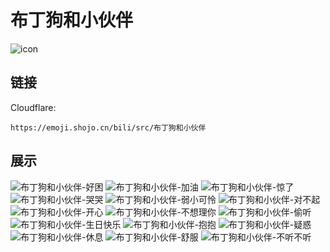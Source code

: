 # 布丁狗和小伙伴
![icon](https://emoji.shojo.cn/bili/src/布丁狗和小伙伴/icon.png)
## 链接
Cloudflare:
```
https://emoji.shojo.cn/bili/src/布丁狗和小伙伴
```
## 展示
![布丁狗和小伙伴-好困](https://emoji.shojo.cn/bili/src/布丁狗和小伙伴/布丁狗和小伙伴-好困.png)
![布丁狗和小伙伴-加油](https://emoji.shojo.cn/bili/src/布丁狗和小伙伴/布丁狗和小伙伴-加油.png)
![布丁狗和小伙伴-惊了](https://emoji.shojo.cn/bili/src/布丁狗和小伙伴/布丁狗和小伙伴-惊了.png)
![布丁狗和小伙伴-哭哭](https://emoji.shojo.cn/bili/src/布丁狗和小伙伴/布丁狗和小伙伴-哭哭.png)
![布丁狗和小伙伴-弱小可怜](https://emoji.shojo.cn/bili/src/布丁狗和小伙伴/布丁狗和小伙伴-弱小可怜.png)
![布丁狗和小伙伴-对不起](https://emoji.shojo.cn/bili/src/布丁狗和小伙伴/布丁狗和小伙伴-对不起.png)
![布丁狗和小伙伴-开心](https://emoji.shojo.cn/bili/src/布丁狗和小伙伴/布丁狗和小伙伴-开心.png)
![布丁狗和小伙伴-不想理你](https://emoji.shojo.cn/bili/src/布丁狗和小伙伴/布丁狗和小伙伴-不想理你.png)
![布丁狗和小伙伴-偷听](https://emoji.shojo.cn/bili/src/布丁狗和小伙伴/布丁狗和小伙伴-偷听.png)
![布丁狗和小伙伴-生日快乐](https://emoji.shojo.cn/bili/src/布丁狗和小伙伴/布丁狗和小伙伴-生日快乐.png)
![布丁狗和小伙伴-抱抱](https://emoji.shojo.cn/bili/src/布丁狗和小伙伴/布丁狗和小伙伴-抱抱.png)
![布丁狗和小伙伴-疑惑](https://emoji.shojo.cn/bili/src/布丁狗和小伙伴/布丁狗和小伙伴-疑惑.png)
![布丁狗和小伙伴-休息](https://emoji.shojo.cn/bili/src/布丁狗和小伙伴/布丁狗和小伙伴-休息.png)
![布丁狗和小伙伴-舒服](https://emoji.shojo.cn/bili/src/布丁狗和小伙伴/布丁狗和小伙伴-舒服.png)
![布丁狗和小伙伴-不听不听](https://emoji.shojo.cn/bili/src/布丁狗和小伙伴/布丁狗和小伙伴-不听不听.png)
